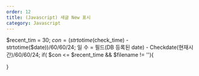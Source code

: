 ```yaml
---
order: 12
title: (Javascript) 새글 New 표시
category: Javascript
---
```


$recent_tim = 30;
$con=(strtotime($check_time) - strtotime($date))/60/60/24;
일 수 = 필드(DB 등록된 date) - Checkdate(현재시간)/60/60/24;
if( $con <= $recent_time && $filename != ''){

}
